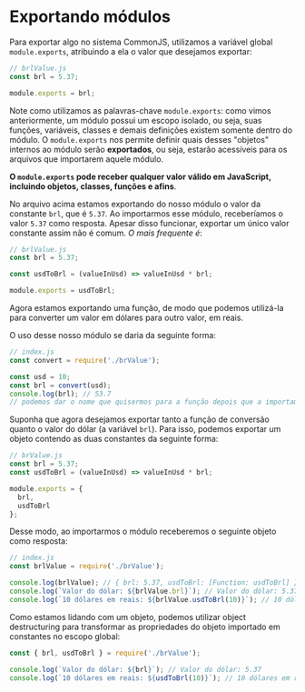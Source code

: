 # Exportando módulos
Para exportar algo no sistema CommonJS, utilizamos a variável global `module.exports`, atribuindo a ela o valor que desejamos exportar:
```js
// brlValue.js
const brl = 5.37;

module.exports = brl;
```

Note como utilizamos as palavras-chave `module.exports`: como vimos anteriormente, um módulo possui um escopo isolado, ou seja, suas funções, variáveis, classes e demais definições existem somente dentro do módulo. O `module.exports` nos permite definir quais desses "objetos" internos ao módulo serão **exportados**, ou seja, estarão acessíveis para os arquivos que importarem aquele módulo.

**O `module.exports` pode receber qualquer valor válido em JavaScript, incluindo objetos, classes, funções e afins**.

No arquivo acima estamos exportando do nosso módulo o valor da constante `brl`, que é `5.37`. Ao importarmos esse módulo, receberíamos o valor `5.37` como resposta. Apesar disso funcionar, exportar um único valor constante assim não é comum. *O mais frequente é*:
```js
// brlValue.js
const brl = 5.37;

const usdToBrl = (valueInUsd) => valueInUsd * brl;

module.exports = usdToBrl;
```

Agora estamos exportando uma função, de modo que podemos utilizá-la para converter um valor em dólares para outro valor, em reais.

O uso desse nosso módulo se daria da seguinte forma:
```js
// index.js
const convert = require('./brValue');

const usd = 10;
const brl = convert(usd);
console.log(brl); // 53.7
// podemos dar o nome que quisermos para a função depois que a importamos, independente de qual o seu nome dentro do módulo.
```

Suponha que agora desejamos exportar tanto a função de conversão quanto o valor do dólar (a variável `brl`). Para isso, podemos exportar um objeto contendo as duas constantes da seguinte forma:
```js
// brValue.js
const brl = 5.37;
const usdToBrl = (valueInUsd) => valueInUsd * brl;

module.exports = {
  brl,
  usdToBrl
};
```

Desse modo, ao importarmos o módulo receberemos o seguinte objeto como resposta:
```js
// index.js
const brlValue = require('./brValue');

console.log(brlValue); // { brl: 5.37, usdToBrl: [Function: usdToBrl] }
console.log(`Valor do dólar: ${brlValue.brl}`); // Valor do dólar: 5.37
console.log(`10 dólares em reais: ${brlValue.usdToBrl(10)}`); // 10 dólares em reais: 53.7
```

Como estamos lidando com um objeto, podemos utilizar object destructuring para transformar as propriedades do objeto importado em constantes no escopo global:
```js
const { brl, usdToBrl } = require('./brValue');

console.log(`Valor do dólar: ${brl}`); // Valor do dólar: 5.37
console.log(`10 dólares em reais: ${usdToBrl(10)}`); // 10 dólares em reais: 53.7
```
